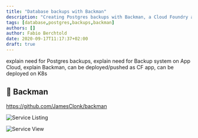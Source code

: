 ```yaml
---
title: "Database backups with Backman"
description: "Creating Postgres backups with Backman, a Cloud Foundry application that can backup and restore your databases"
tags: [database,postgres,backups,backman]
authors: []
author: Fabio Berchtold
date: 2020-09-17T11:17:37+02:00
draft: true
---
```


explain need for Postgres backups, explain need for Backup system on App Cloud, explain Backman, can be deployed/pushed as CF app, can be deployed on K8s

## 💽 Backman

https://github.com/JamesClonk/backman

![Service Listing](https://raw.githubusercontent.com/JamesClonk/backman/master/static/images/backman_services_listing.png)

![Service View](https://raw.githubusercontent.com/JamesClonk/backman/master/static/images/backman_service_view.png)


